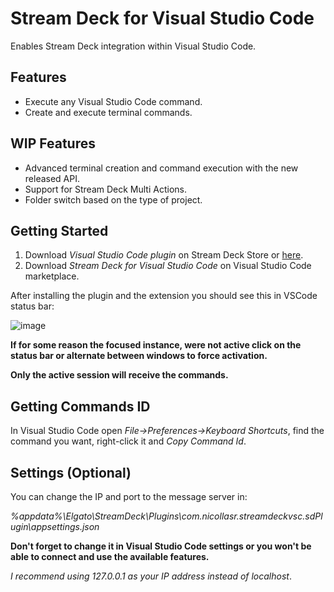 # Stream Deck for Visual Studio Code

Enables Stream Deck integration within Visual Studio Code.

## Features

- Execute any Visual Studio Code command.
- Create and execute terminal commands.

## WIP Features

- Advanced terminal creation and command execution with the new released API.
- Support for Stream Deck Multi Actions.
- Folder switch based on the type of project.

## Getting Started

1. Download _Visual Studio Code plugin_ on Stream Deck Store or [here](https://github.com/nicollasricas/vscode-streamdeck/releases).
2. Download _Stream Deck for Visual Studio Code_ on Visual Studio Code marketplace.

After installing the plugin and the extension you should see this in VSCode status bar:

![image](https://user-images.githubusercontent.com/7860985/75636087-276eaf80-5bf2-11ea-81a7-81626c7dfa10.png)

**If for some reason the focused instance, were not active click on the status bar or alternate between windows to force activation.**

**Only the active session will receive the commands.**

## Getting Commands ID

In Visual Studio Code open _File->Preferences->Keyboard Shortcuts_, find the command you want, right-click it and _Copy Command Id_.

## Settings (Optional)

You can change the IP and port to the message server in:

_%appdata%\Elgato\StreamDeck\Plugins\com.nicollasr.streamdeckvsc.sdPlugin\appsettings.json_

**Don't forget to change it in Visual Studio Code settings or you won't be able to connect and use the available features.**

_I recommend using 127.0.0.1 as your IP address instead of localhost_.
